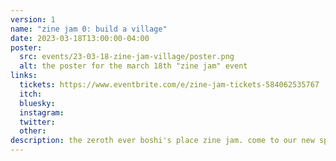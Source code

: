 ```yaml
---
version: 1
name: "zine jam 0: build a village"
date: 2023-03-18T13:00:00-04:00
poster:
  src: events/23-03-18-zine-jam-village/poster.png
  alt: the poster for the march 18th "zine jam" event
links:
  tickets: https://www.eventbrite.com/e/zine-jam-tickets-584062535767
  itch:
  bluesky:
  instagram:
  twitter:
  other:
description: the zeroth ever boshi's place zine jam. come to our new space and make zines with us!
---
```


